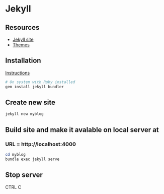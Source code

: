 # Jekyll

## Resources

- [Jekyll site](https://jekyllrb.com)
- [Themes](https://rubygems.org/)

## Installation

[Instructions](https://jekyllrb.com/docs/)

```powershell
# On system with Ruby installed
gem install jekyll bundler
```

## Create new site

```powershell
jekyll new myblog
```

## Build site and make it avalable on local server at 

### URL = http://localhost:4000

```powershell
cd myblog
bundle exec jekyll serve
```

## Stop server

CTRL C